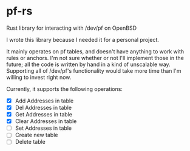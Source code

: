 # pf-rs
Rust library for interacting with /dev/pf on OpenBSD

I wrote this library because I needed it for a personal project. 

It mainly operates on pf tables, and doesn't have anything to work with rules or anchors. I'm not sure whether or not I'll implement those in the future; all the code is written by hand in a kind of unscalable way. Supporting all of /dev/pf's functionality would take more time than I'm willing to invest right now.

Currently, it supports the following operations:

- [x] Add Addresses in table
- [x] Del Addresses in table
- [x] Get Addresses in table
- [x] Clear Addresses in table
- [ ] Set Addresses in table
- [ ] Create new table
- [ ] Delete table
